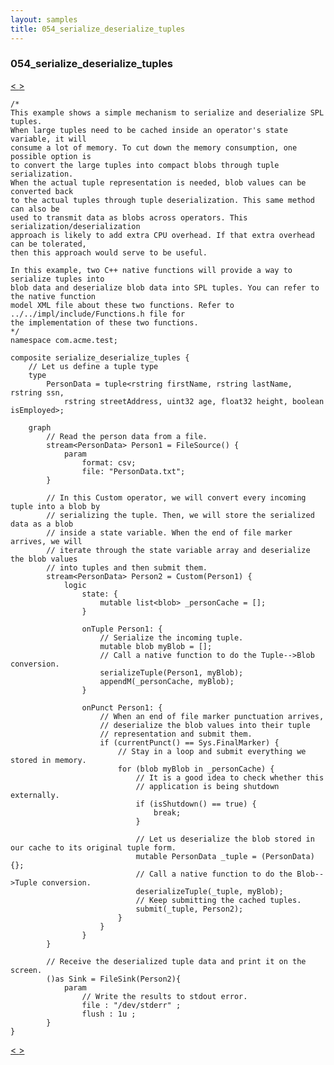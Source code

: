 ```yaml
---
layout: samples
title: 054_serialize_deserialize_tuples
---
```


### 054_serialize_deserialize_tuples

<div class="sampleNav"><a class="button" href="/sx43/samples/spl-for-beginner/053_java_primitive_operator_with_complex_output_tuple_types_com_acme_test_java_primitive_operator_with_complex_output_tuple_types_spl/"> < </a><a class="button" href="/sx43/samples/spl-for-beginner/055_json_to_tuple_to_json_using_c++_com_acme_test_json_to_tuple_to_json_using_cpp_spl/"> > </a>
</div>

~~~~~~
/*
This example shows a simple mechanism to serialize and deserialize SPL tuples.
When large tuples need to be cached inside an operator's state variable, it will
consume a lot of memory. To cut down the memory consumption, one possible option is 
to convert the large tuples into compact blobs through tuple serialization.
When the actual tuple representation is needed, blob values can be converted back
to the actual tuples through tuple deserialization. This same method can also be
used to transmit data as blobs across operators. This serialization/deserialization
approach is likely to add extra CPU overhead. If that extra overhead can be tolerated,
then this approach would serve to be useful.

In this example, two C++ native functions will provide a way to serialize tuples into
blob data and deserialize blob data into SPL tuples. You can refer to the native function
model XML file about these two functions. Refer to ../../impl/include/Functions.h file for
the implementation of these two functions.
*/
namespace com.acme.test;

composite serialize_deserialize_tuples {
	// Let us define a tuple type
	type
		PersonData = tuple<rstring firstName, rstring lastName, rstring ssn,
			rstring streetAddress, uint32 age, float32 height, boolean isEmployed>;
			
	graph
		// Read the person data from a file.
		stream<PersonData> Person1 = FileSource() {
			param
				format: csv;
				file: "PersonData.txt";
		}
		
		// In this Custom operator, we will convert every incoming tuple into a blob by
		// serializing the tuple. Then, we will store the serialized data as a blob
		// inside a state variable. When the end of file marker arrives, we will
		// iterate through the state variable array and deserialize the blob values
		// into tuples and then submit them.
		stream<PersonData> Person2 = Custom(Person1) {
			logic
				state: {
					mutable list<blob> _personCache = [];
				}
				
				onTuple Person1: {
					// Serialize the incoming tuple.
					mutable blob myBlob = [];
					// Call a native function to do the Tuple-->Blob conversion.
					serializeTuple(Person1, myBlob);
					appendM(_personCache, myBlob);
				}
				
				onPunct Person1: {
					// When an end of file marker punctuation arrives, 
					// deserialize the blob values into their tuple
					// representation and submit them.
					if (currentPunct() == Sys.FinalMarker) {
						// Stay in a loop and submit everything we stored in memory.
						for (blob myBlob in _personCache) {
							// It is a good idea to check whether this
							// application is being shutdown externally.
							if (isShutdown() == true) {
								break;
							}
							
							// Let us deserialize the blob stored in our cache to its original tuple form.
							mutable PersonData _tuple = (PersonData){};
							// Call a native function to do the Blob-->Tuple conversion.
							deserializeTuple(_tuple, myBlob);							
							// Keep submitting the cached tuples.
							submit(_tuple, Person2);
						}
					}
				}
		}
		
		// Receive the deserialized tuple data and print it on the screen.
		()as Sink = FileSink(Person2){
			param
				// Write the results to stdout error.
				file : "/dev/stderr" ;
				flush : 1u ;
		}
}

~~~~~~

<div class="sampleNav"><a class="button" href="/sx43/samples/spl-for-beginner/053_java_primitive_operator_with_complex_output_tuple_types_com_acme_test_java_primitive_operator_with_complex_output_tuple_types_spl/"> < </a><a class="button" href="/sx43/samples/spl-for-beginner/055_json_to_tuple_to_json_using_c++_com_acme_test_json_to_tuple_to_json_using_cpp_spl/"> > </a>
</div>

